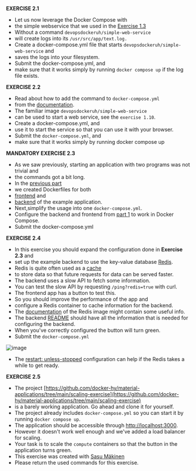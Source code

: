 **EXERCISE 2.1**

- Let us now leverage the Docker Compose with
- the simple webservice that we used in the [Exercise 1.3](https://devopswithdocker.com/part-1/section-2#exercise-13)
- Without a command `devopsdockeruh/simple-web-service`
- will create logs into its `/usr/src/app/text.log.`
- Create a docker-compose.yml file that starts `devopsdockeruh/simple-web-service` and
- saves the logs into your filesystem.
- Submit the docker-compose.yml, and
- make sure that it works simply by running `docker compose up` if the log file exists.

**EXERCISE 2.2**

- Read about how to add the command to `docker-compose.yml`
- from the [documentation](https://docs.docker.com/compose/compose-file/compose-file-v3/#command).
- The familiar image `devopsdockeruh/simple-web-service`
- can be used to start a web service, see the `exercise 1.10`.
- Create a docker-compose.yml, and
- use it to start the service so that you can use it with your browser.
- Submit the `docker-compose.yml`, and
- make sure that it works simply by running docker compose up

**MANDATORY EXERCISE 2.3**

- As we saw previously, starting an application with two programs was not trivial and
- the commands got a bit long.
- In the [previous part](https://devopswithdocker.com/part-1/section-6)
- we created Dockerfiles for both
- [frontend](https://github.com/docker-hy/material-applications/tree/main/example-frontend) and
- [backend](https://github.com/docker-hy/material-applications/tree/main/example-backend) of the example application.
- Next,simplify the usage into one `docker-compose.yml`.
- Configure the backend and frontend from [part 1](https://devopswithdocker.com/part-1/section-6#exercises-111-114) to work in Docker Compose.
- Submit the docker-compose.yml

**EXERCISE 2.4**

- In this exercise you should expand the configuration done in **Exercise 2.3** and
- set up the example backend to use the key-value database [Redis](https://redis.com/).
- Redis is quite often used as a [cache](https://en.wikipedia.org/wiki/Cache_(computing))
- to store data so that future requests for data can be served faster.
- The backend uses a slow API to fetch some information.
- You can test the slow API by requesting `/ping?redis=true` with curl.
- The frontend app has a button to test this.
- So you should improve the performance of the app and
- configure a Redis container to cache information for the backend.
- The [documentation](https://hub.docker.com/_/redis/) of the Redis image might contain some useful info.
- The backend [README](https://github.com/docker-hy/material-applications/tree/main/example-backend) should have all the information that is needed for configuring the backend.
- When you've correctly configured the button will turn green.
- Submit the `docker-compose.yml`




![image](https://github.com/adeleke123/DevOps-with-Docker/assets/51156057/232fac3e-aa5c-4c90-831b-bcbce6644b43)



- The [restart: unless-stopped](https://docs.docker.com/compose/compose-file/compose-file-v3/#restart) configuration can help if the Redis takes a while to get ready.

**EXERCISE 2.5**
- The project [https://github.com/docker-hy/material-applications/tree/main/scaling-exercise](https://github.com/docker-hy/material-applications/tree/main/scaling-exercise)
- is a barely working application. Go ahead and clone it for yourself.
- The project already includes `docker-compose.yml` so you can start it by running `docker compose up`.
- The application should be accessible through [http://localhost:3000](http://localhost:3000/).
- However it doesn't work well enough and we've added a load balancer for scaling.
- Your task is to scale the `compute` containers so that the button in the application turns green.
- This exercise was created with [Sasu Mäkinen](https://github.com/sasumaki)
- Please return the used commands for this exercise.
